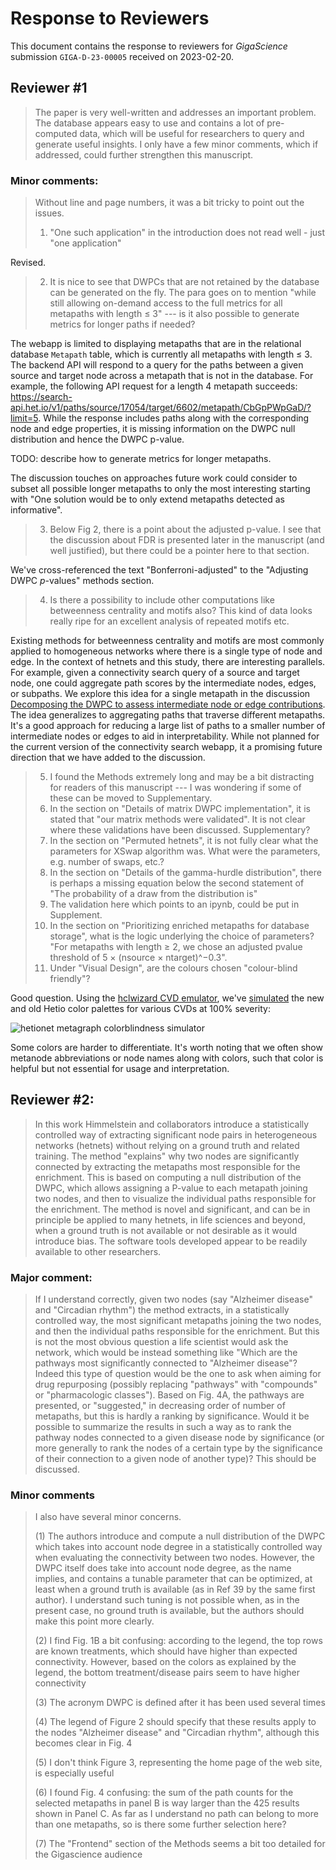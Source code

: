 # Response to Reviewers

This document contains the response to reviewers for _GigaScience_ submission `GIGA-D-23-00005` received on 2023-02-20.

## Reviewer #1

> The paper is very well-written and addresses an important problem. The database appears easy to use and contains a lot of pre-computed data, which will be useful for researchers to query and generate useful insights. I only have a few minor comments, which if addressed, could further strengthen this manuscript.

### Minor comments:

> Without line and page numbers, it was a bit tricky to point out the issues.
> 
> 1. "One such application" in the introduction does not read well - just "one application"

Revised.

> 2. It is nice to see that DWPCs that are not retained by the database can be generated on the fly. The para goes on to mention "while still allowing on-demand access to the full metrics for all metapaths with length ≤ 3" --- is it also possible to generate metrics for longer paths if needed?

The webapp is limited to displaying metapaths that are in the relational database `Metapath` table, which is currently all metapaths with length ≤ 3.
The backend API will respond to a query for the paths between a given source and target node across a metapath that is not in the database. 
For example, the following API request for a length 4 metapath succeeds:
<https://search-api.het.io/v1/paths/source/17054/target/6602/metapath/CbGpPWpGaD/?limit=5>.
While the response includes paths along with the corresponding node and edge properties, it is missing information on the DWPC null distribution and hence the DWPC p-value.

TODO: describe how to generate metrics for longer metapaths.

The discussion touches on approaches future work could consider to subset all possible longer metapaths to only the most interesting starting with "One solution would be to only extend metapaths detected as informative".

> 3. Below Fig 2, there is a point about the adjusted p-value. I see that the discussion about FDR is presented later in the manuscript (and well justified), but there could be a pointer here to that section.

We've cross-referenced the text "Bonferroni-adjusted" to the "Adjusting DWPC _p_-values" methods section.

> 4. Is there a possibility to include other computations like betweenness centrality and motifs also? This kind of data looks really ripe for an excellent analysis of repeated motifs etc.

Existing methods for betweenness centrality and motifs are most commonly applied to homogeneous networks where there is a single type of node and edge.
In the context of hetnets and this study, there are interesting parallels.
For example, given a connectivity search query of a source and target node, one could aggregate path scores by the intermediate nodes, edges, or subpaths.
We explore this idea for a single metapath in the discussion [Decomposing the DWPC to assess intermediate node or edge contributions](https://doi.org/10.15363/thinklab.d228 "Daniel Himmelstein (2016) Decomposing the DWPC to assess intermediate node or edge contributions. Thinklab. doi:10.15363/thinklab.d228").
The idea generalizes to aggregating paths that traverse different metapaths.
It's a good approach for reducing a large list of paths to a smaller number of intermediate nodes or edges to aid in interpretability.
While not planned for the current version of the connectivity search webapp, it a promising future direction that we have added to the discussion.

> 5. I found the Methods extremely long and may be a bit distracting for readers of this manuscript --- I was wondering if some of these can be moved to Supplementary.
> 6. In the section on "Details of matrix DWPC implementation", it is stated that "our matrix methods were validated". It is not clear where these validations have been discussed. Supplementary?
> 7. In the section on "Permuted hetnets", it is not fully clear what the parameters for XSwap algorithm was. What were the parameters, e.g. number of swaps, etc.?
> 8. In the section on "Details of the gamma-hurdle distribution", there is perhaps a missing equation below the second statement of "The probability of a draw from the distribution is"
> 9. The validation here which points to an ipynb, could be put in Supplement.
> 10. In the section on "Prioritizing enriched metapaths for database storage", what is the logic underlying the choice of parameters? "For metapaths with length ≥ 2, we chose an adjusted pvalue threshold of 5 × (nsource × ntarget)^−0.3".
> 11. Under "Visual Design", are the colours chosen "colour-blind friendly"?

Good question.
Using the [hclwizard CVD emulator](http://hclwizard.org:3000/cvdemulator/), we've [simulated](https://github.com/hetio/hetionet/pull/18#issuecomment-1452877325) the new and old Hetio color palettes for various CVDs at 100% severity:

![hetionet metagraph colorblindness simulator](https://user-images.githubusercontent.com/1117703/222621153-a0954237-37e9-4729-a2f2-9d46521f96fb.png)

Some colors are harder to differentiate. It's worth noting that we often show metanode abbreviations or node names along with colors,
such that color is helpful but not essential for usage and interpretation.

## Reviewer #2:

> In this work Himmelstein and collaborators introduce a statistically controlled way of extracting significant node pairs in heterogeneous networks (hetnets) without relying on a ground truth and related training. The method "explains" why two nodes are significantly connected by extracting the metapaths most responsible for the enrichment. This is based on computing a null distribution of the DWPC, which allows assigning a P-value to each metapath joining two nodes, and then to visualize the individual paths responsible for the enrichment. The method is novel and significant, and can be in principle be applied to many hetnets, in life sciences and beyond, when a ground truth is not available or not desirable as it would introduce bias. The software tools developed appear to be readily available to other researchers.

### Major comment:

> If I understand correctly, given two nodes (say "Alzheimer disease" and "Circadian rhythm") the method extracts, in a statistically controlled way, the most significant metapaths joining the two nodes, and then the individual paths responsible for the enrichment. But this is not the most obvious question a life scientist would ask the network, which would be instead something like "Which are the pathways most significantly connected to "Alzheimer disease"? Indeed this type of question would be the one to ask when aiming for drug repurposing (possibly replacing "pathways" with "compounds" or "pharmacologic classes"). Based on Fig. 4A, the pathways are presented, or "suggested," in decreasing order of number of metapaths, but this is hardly a ranking by significance. Would it be possible to summarize the results in such a way as to rank the pathway nodes connected to a given disease node by significance (or more generally to rank the nodes of a certain type by the significance of their connection to a given node of another type)? This should be discussed.

### Minor comments

> I also have several minor concerns.
>
> (1) The authors introduce and compute a null distribution of the DWPC which takes into account node degree in a statistically controlled way when evaluating the connectivity between two nodes. However, the DWPC itself does take into account node degree, as the name implies, and contains a tunable parameter that can be optimized, at least when a ground truth is available (as in Ref 39 by the same first author). I understand such tuning is not possible when, as in the present case, no ground truth is available, but the authors should make this point more clearly.
> 
> (2) I find Fig. 1B a bit confusing:  according to the legend, the top rows are known treatments, which should have higher than expected connectivity. However, based on the colors as explained by the legend, the bottom treatment/disease pairs seem to have higher connectivity
> 
> (3) The acronym DWPC is defined after it has been used several times
> 
> (4) The legend of Figure 2 should specify that these results apply to the nodes "Alzheimer disease" and "Circadian rhythm", although this becomes clear in Fig. 4
> 
> (5) I don't think Figure 3, representing the home page of the web site, is especially useful
> 
> (6) I found Fig. 4 confusing: the sum of the path counts for the selected metapaths in panel B is way larger than the 425 results shown in Panel C. As far as I understand no path can belong to more than one metapaths, so is there some further selection here?
> 
> (7) The "Frontend" section of the Methods seems a bit too detailed for the Gigascience audience
